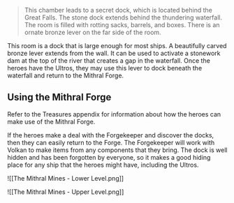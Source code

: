 > This chamber leads to a secret dock, which is located behind the Great Falls. The stone dock extends behind the thundering waterfall. The room is filled with rotting sacks, barrels, and boxes. There is an ornate bronze lever on the far side of the room.

This room is a dock that is large enough for most ships. A beautifully carved bronze lever extends from the wall. It can be used to activate a stonework dam at the top of the river that creates a gap in the waterfall. Once the heroes have the Ultros, they may use this lever to dock beneath the waterfall and return to the Mithral Forge.

## Using the Mithral Forge
Refer to the Treasures appendix for information about how the heroes can make use of the Mithral Forge. 

If the heroes make a deal with the Forgekeeper and discover the docks, then they can easily return to the Forge. The Forgekeeper will work with Volkan to make items from any components that they bring. The dock is well hidden and has been forgotten by everyone, so it makes a good hiding place for any ship that the heroes might have, including the Ultros.

![[The Mithral Mines - Lower Level.png]]

![[The Mithral Mines - Upper Level.png]]